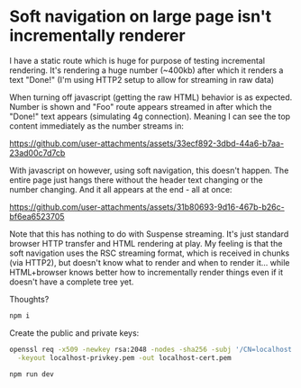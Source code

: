# Soft navigation on large page isn't incrementally renderer

I have a static route which is huge for purpose of testing incremental rendering. It's rendering a huge number (~400kb) after which it renders a text "Done!" (I'm using HTTP2 setup to allow for streaming in raw data)

When turning off javascript (getting the raw HTML) behavior is as expected. Number is shown and "Foo" route appears streamed in after which the "Done!" text appears (simulating 4g connection). Meaning I can see the top content immediately as the number streams in:

https://github.com/user-attachments/assets/33ecf892-3dbd-44a6-b7aa-23ad00c7d7cb

With javascript on however, using soft navigation, this doesn't happen. The entire page just hangs there without the header text changing or the number changing. And it all appears at the end - all at once:

https://github.com/user-attachments/assets/31b80693-9d16-467b-b26c-bf6ea6523705

Note that this has nothing to do with Suspense streaming. It's just standard browser HTTP transfer and HTML rendering at play. My feeling is that the soft navigation uses the RSC streaming format, which is received in chunks (via HTTP2), but doesn't know what to render and when to render it... while HTML+browser knows better how to incrementally render things even if it doesn't have a complete tree yet.

Thoughts?

```bash
npm i
```

Create the public and private keys:

```bash
openssl req -x509 -newkey rsa:2048 -nodes -sha256 -subj '/CN=localhost' \
  -keyout localhost-privkey.pem -out localhost-cert.pem
```

```
npm run dev
```
